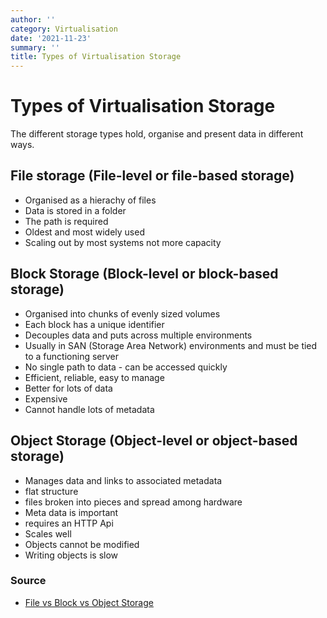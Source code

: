 ```yaml
---
author: ''
category: Virtualisation
date: '2021-11-23'
summary: ''
title: Types of Virtualisation Storage
---
```


# Types of Virtualisation Storage

The different storage types hold, organise and present data in different ways.

## File storage (File-level or file-based storage)

* Organised as a hierachy of files
* Data is stored in a folder
* The path is required
* Oldest and most widely used
* Scaling out by most systems not more capacity

## Block Storage (Block-level or block-based storage)

* Organised into chunks of evenly sized volumes
* Each block has a unique identifier
* Decouples data and puts across multiple environments
* Usually in SAN (Storage Area Network) environments and must be tied to a functioning server
* No single path to data - can be accessed quickly
* Efficient, reliable, easy to manage
* Better for lots of data
* Expensive
* Cannot handle lots of metadata

## Object Storage (Object-level or object-based storage)

* Manages data and links to associated metadata
* flat structure
* files broken into pieces and spread among hardware
* Meta data is important
* requires an HTTP Api
* Scales well
* Objects cannot be modified
* Writing objects is slow

### Source

* [File vs Block vs Object Storage](https://www.redhat.com/en/topics/data-storage/file-block-object-storage)
